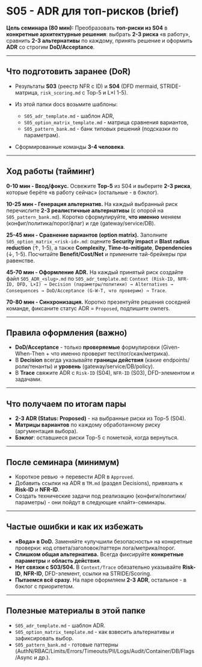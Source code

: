 # S05 - ADR для топ-рисков (brief)

**Цель семинара (80 мин):**
Преобразовать **топ-риски из S04** в **конкретные архитектурные решения**: выбрать **2-3 риска** «в работу», сравнить **2-3 альтернативы** по каждому, принять решение и оформить **ADR** со строгим **DoD/Acceptance**.

---

## Что подготовить заранее (DoR)

* Результаты **S03** (реестр NFR с ID) и **S04** (DFD mermaid, STRIDE-матрица, `risk_scoring.md` с Top-5 и L×I 1-5).
* Из этой папки docs возьмите шаблоны:

  * `S05_adr_template.md` - шаблон ADR,
  * `S05_option_matrix_template.md` - матрица сравнения вариантов,
  * `S05_pattern_bank.md` - банк типовых решений (подсказки по параметрам).
* Сформированные команды **3-4 человека**.

---

## Ход работы (тайминг)

**0-10 мин - Ввод/фокус.**
Освежите **Top-5** из S04 и выберите **2-3 риска**, которые берёте «в работу сейчас» (остальные - в бэклог).

**10-25 мин - Генерация альтернатив.**
На каждый выбранный риск перечислите **2-3 реалистичные альтернативы** (с опорой на `S05_pattern_bank.md`). Коротко сформулируйте, **что именно** меняем (конфиг/политика/порог/флаг) и где (gateway/service/DB).

**25-45 мин - Сравнение вариантов (option matrix).**
Заполните `S05_option_matrix_<risk-id>.md`:
оцените **Security impact** и **Blast radius reduction** (↑, 1-5), а также **Complexity**, **Time-to-mitigate**, **Dependencies** (↓, 1-5). Посчитайте **Benefit/Cost/Net** и примените тай-брейкеры при равенстве.

**45-70 мин - Оформление ADR.**
На каждый принятый риск создайте файл `S05_ADR_<slug>.md` по `S05_adr_template.md`:
`Context (Risk-ID, NFR-ID, DFD, L×I) → Decision (параметры/политики) → Alternatives → Consequences → DoD/Acceptance (G-W-T, что проверим) → Trace`.

**70-80 мин - Синхронизация.**
Коротко презентуйте решения соседней команде, фиксаните статус ADR = `Proposed`, подпишите owners.

---

## Правила оформления (важно)

* **DoD/Acceptance** - только **проверяемые** формулировки (Given-When-Then + что именно проверит тест/лог/скан/метрика).
* В **Decision** всегда указывайте **границы действия** (какие endpoints/роли/тенанты) и **уровень** (gateway/service/DB/policy).
* В **Trace** свяжите ADR с `Risk-ID` (S04), `NFR-ID` (S03), DFD-элементом и задачами.

---

## Что получаем по итогам пары

* **2-3 ADR (Status: Proposed)** - на выбранные риски из Top-5 (S04).
* **Матрицы вариантов** по каждому обработанному риску (аргументация выбора).
* **Бэклог**: оставшиеся риски Top-5 с пометкой, когда вернуться.

---

## После семинара (минимум)

* Короткое ревью → перевести ADR в `Approved`.
* Добавить ссылки на ADR в `TM.md` (раздел Decisions), привязать к **Risk-ID** и **NFR-ID**.
* Создать технические задачи под реализацию (конфиги/политики/параметры) - они пойдут в следующие «лайт»-семинары.

---

## Частые ошибки и как их избежать

* **«Вода» в DoD.** Заменяйте «улучшили безопасность» на конкретные проверки: код ответа/заголовок/паттерн лога/метрика/порог.
* **Слишком общая альтернатива.** Всегда фиксируйте **конкретные параметры** и **область действия**.
* **Нет связки с S03/S04.** В `Context/Trace` обязательно указывайте **Risk-ID**, **NFR-ID**, DFD-элемент, ссылки на STRIDE/Scoring.
* **Пытаемся всё сразу.** На паре оформляем **2-3 ADR**, остальное - в бэклог с приоритетом.

---

## Полезные материалы в этой папке

* `S05_adr_template.md` - шаблон ADR.
* `S05_option_matrix_template.md` - как взвесить альтернативы и зафиксировать выбор.
* `S05_pattern_bank.md` - готовые паттерны (AuthN/RBAC/Limits/Errors/Timeouts/PII/Logs/Audit/Container/DB/Flags/Async и др.).
